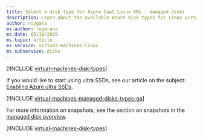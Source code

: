```yaml
---
title: Select a disk type for Azure IaaS Linux VMs - managed disks
description: Learn about the available Azure disk types for Linux virtual machines, including ultra SSDs, premium SSDs, standard SSDs, and Standard HDDs.
author: roygara
ms.author: rogarana
ms.date: 05/10/2019
ms.topic: article
ms.service: virtual-machines-linux
ms.subservice: disks
---
```


[!INCLUDE [virtual-machines-disk-types](../../../includes/virtual-machines-managed-disks-types-overview.md)]

If you would like to start using ultra SSDs, see our article on the subject: [Enabling Azure ultra SSDs](disks-enable-ultra-ssd.md).

[!INCLUDE [virtual-machines-managed-disks-types-ga](../../../includes/virtual-machines-managed-disks-types-ga.md)]

For more information on snapshots, see the section on snapshots in the [managed disk overview](managed-disks-overview.md).

[!INCLUDE [virtual-machines-disk-types](../../../includes/virtual-machines-managed-disks-types-billing-and-fees.md)]